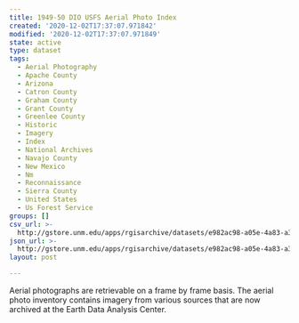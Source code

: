 ```yaml
---
title: 1949-50 DIO USFS Aerial Photo Index
created: '2020-12-02T17:37:07.971842'
modified: '2020-12-02T17:37:07.971849'
state: active
type: dataset
tags:
  - Aerial Photography
  - Apache County
  - Arizona
  - Catron County
  - Graham County
  - Grant County
  - Greenlee County
  - Historic
  - Imagery
  - Index
  - National Archives
  - Navajo County
  - New Mexico
  - Nm
  - Reconnaissance
  - Sierra County
  - United States
  - Us Forest Service
groups: []
csv_url: >-
  http://gstore.unm.edu/apps/rgisarchive/datasets/e982ac98-a05e-4a83-a384-e360677f82e8/dio_1950_az_nm.derived.csv
json_url: >-
  http://gstore.unm.edu/apps/rgisarchive/datasets/e982ac98-a05e-4a83-a384-e360677f82e8/dio_1950_az_nm.derived.json
layout: post

---
```

Aerial photographs are retrievable on a frame by frame basis. The aerial photo inventory contains imagery from various sources that are now archived at the Earth Data Analysis Center.
